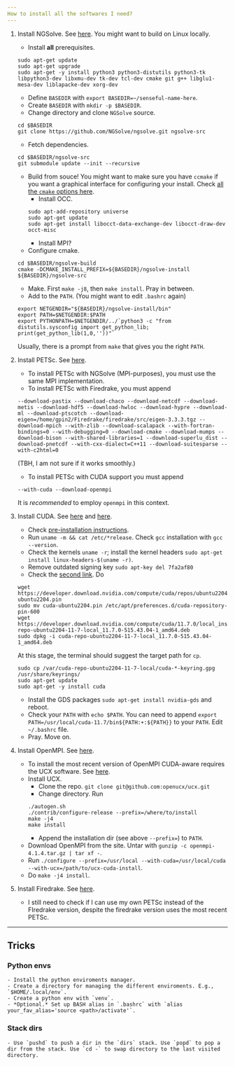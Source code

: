 ```yaml
---
How to install all the softwares I need?
---
```


1. Install NGSolve. See [here](https://docu.ngsolve.org/nightly/install/installlinux.html). You might want to build on Linux locally.

    - Install **all** prerequisites.
    ```
    sudo apt-get update
    sudo apt-get upgrade
    sudo apt-get -y install python3 python3-distutils python3-tk libpython3-dev libxmu-dev tk-dev tcl-dev cmake git g++ libglu1-mesa-dev liblapacke-dev xorg-dev
    ```
    - Define `BASEDIR` with `export BASEDIR=~/senseful-name-here`.
    - Create `BASEDIR` with `mkdir -p $BASEDIR`.
    - Change directory and clone `NGSolve` source.
    ```
    cd $BASEDIR
    git clone https://github.com/NGSolve/ngsolve.git ngsolve-src
    ```
    - Fetch dependencies.
    ```
    cd $BASEDIR/ngsolve-src
    git submodule update --init --recursive
    ```
    - Build from souce! You might want to make sure you have `ccmake` if you want a graphical interface for configuring your install. Check [all the `cmake` options here](https://docu.ngsolve.org/latest/install/cmakeoptions.html). 
        * Install OCC.
        ``` 
        sudo apt-add-repository universe
        sudo apt-get update
        sudo apt-get install libocct-data-exchange-dev libocct-draw-dev occt-misc
        ```
        * Install MPI?
    - Configure cmake.
    ```
    cd $BASEDIR/ngsolve-build
    cmake -DCMAKE_INSTALL_PREFIX=${BASEDIR}/ngsolve-install ${BASEDIR}/ngsolve-src
    ```
    - Make. First `make -j8`, then `make install`. Pray in between.
    - Add to the `PATH`. (You might want to edit `.bashrc` again)
    ```
    export NETGENDIR="${BASEDIR}/ngsolve-install/bin"
    export PATH=$NETGENDIR:$PATH
    export PYTHONPATH=$NETGENDIR/../`python3 -c "from distutils.sysconfig import get_python_lib; print(get_python_lib(1,0,''))"`
    ```
    Usually, there is a prompt from `make` that gives you the right `PATH`.

2. Install PETSc. See [here](https://petsc.org/release/install/).

	- To install PETSc with NGSolve (MPI-purposes), you must use the same MPI implementation. 
	- To install PETSc with Firedrake, you must append
	```
	--download-pastix --download-chaco --download-netcdf --download-metis --download-hdf5 --download-hwloc --download-hypre --download-ml --download-ptscotch --download-eigen=/home/gpin2/Firedrake/firedrake/src/eigen-3.3.3.tgz --download-mpich --with-zlib --download-scalapack --with-fortran-bindings=0 --with-debugging=0 --download-cmake --download-mumps --download-bison --with-shared-libraries=1 --download-superlu_dist --download-pnetcdf --with-cxx-dialect=C++11 --download-suitesparse --with-c2html=0
	``` 
    (TBH, I am not sure if it works smoothly.)

    - To install PETSc with CUDA support you must append
    ```
    --with-cuda --download-openmpi
    ```
    It is *recommended* to employ `openmpi` in this context.

3. Install CUDA. See [here](https://docs.nvidia.com/cuda/cuda-installation-guide-linux/index.html#ubuntu-installation) and [here](https://developer.nvidia.com/cuda-downloads?target_os=Linux&target_arch=x86_64&Distribution=Ubuntu&target_version=22.04&target_type=deb_local).

    - Check [pre-installation instructions](https://docs.nvidia.com/cuda/cuda-installation-guide-linux/index.html#pre-installation-actions). 
    - Run `uname -m && cat /etc/*release`. Check `gcc` installation with `gcc --version`.
    - Check the kernels `uname -r`; install the kernel headers `sudo apt-get install linux-headers-$(uname -r)`.
    - Remove outdated signing key `sudo apt-key del 7fa2af80`
    - Check the [second link](https://developer.nvidia.com/cuda-downloads?target_os=Linux&target_arch=x86_64&Distribution=Ubuntu&target_version=22.04&target_type=deb_local). Do
    ```
    wget https://developer.download.nvidia.com/compute/cuda/repos/ubuntu2204/x86_64/cuda-ubuntu2204.pin
    sudo mv cuda-ubuntu2204.pin /etc/apt/preferences.d/cuda-repository-pin-600
    wget https://developer.download.nvidia.com/compute/cuda/11.7.0/local_installers/cuda-repo-ubuntu2204-11-7-local_11.7.0-515.43.04-1_amd64.deb
    sudo dpkg -i cuda-repo-ubuntu2204-11-7-local_11.7.0-515.43.04-1_amd64.deb
    ```
    At this stage, the terminal should suggest the target path for `cp`.
    ```
    sudo cp /var/cuda-repo-ubuntu2204-11-7-local/cuda-*-keyring.gpg /usr/share/keyrings/
    sudo apt-get update
    sudo apt-get -y install cuda
    ```
    - Install the GDS packages `sudo apt-get install nvidia-gds` and reboot.
    - Check your `PATH` with `echo $PATH`. You can need to append `export PATH=/usr/local/cuda-11.7/bin${PATH:+:${PATH}}` to your `PATH`. Edit `~/.bashrc` file.
    - Pray. Move on.

0. Install OpenMPI. See [here](https://www.open-mpi.org/faq/?category=building#easy-build).
    - To install the most recent version of OpenMPI CUDA-aware requires the UCX software. See [here](https://github.com/openucx/ucx).
    - Install UCX.
        - Clone the repo. `git clone git@github.com:openucx/ucx.git`
        - Change directory. Run 
        ```
        ./autogen.sh
        ./contrib/configure-release --prefix=/where/to/install
        make -j4
        make install
        ```
        - Append the installation dir (see above `--prefix=`) to `PATH`.
    - Download OpenMPI from the site. Untar with `gunzip -c openmpi-4.1.4.tar.gz | tar xf -`.
    - Run `./configure --prefix=/usr/local --with-cuda=/usr/local/cuda --with-ucx=/path/to/ucx-cuda-install`.
    - Do `make -j4 install`.


5. Install Firedrake. See [here](https://www.firedrakeproject.org/download.html).

    - I still need to check if I can use my own PETSc instead of the FIredrake version, despite the firedrake version uses the most recent PETSc.

---

## Tricks

### Python envs
    
    - Install the python enviroments manager.
    - Create a directory for managing the different enviroments. E.g., `$HOME/.local/env`.
    - Create a python env with `venv`.
    - *Optional.* Set up BASH alias in `.bashrc` with `alias your_fav_alias='source <path>/activate'`.
    
### Stack dirs

    - Use `pushd` to push a dir in the `dirs` stack. Use `popd` to pop a dir from the stack. Use `cd -` to swap directory to the last visited directory.

